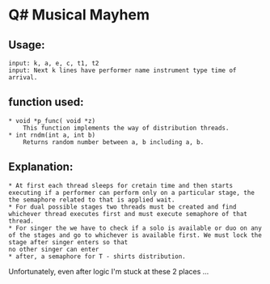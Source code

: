 # Q# Musical Mayhem

## Usage:
	input: k, a, e, c, t1, t2
	input: Next k lines have performer name instrument type time of arrival.

## function used:
	* void *p_func( void *z)
		This function implements the way of distribution threads.
	* int rndm(int a, int b)
		Returns random number between a, b including a, b.

## Explanation:
	* At first each thread sleeps for cretain time and then starts executing if a performer can perform only on a particular stage, the the semaphore related to that is applied wait.
	* For dual possible stages two threads must be created and find whichever thread executes first and must execute semaphore of that thread.
	* For singer the we have to check if a solo is available or duo on any of the stages and go to whichever is available first. We must lock the stage after singer enters so that 
	no other singer can enter
	* after, a semaphore for T - shirts distribution.

Unfortunately, even after logic I'm stuck at these 2 places ...
